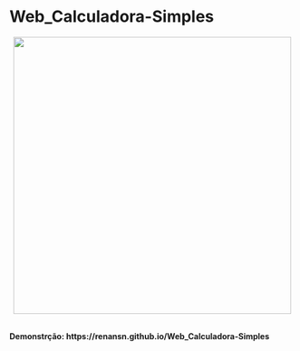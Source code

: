 
# Web_Calculadora-Simples
<p align="center">
    <img src="https://github.com/RenanSN/Web_Calculadora-Simples/blob/master/capa.png" width="490">
  </a>
</p>
<br>
<b> Demonstrção: <b> https://renansn.github.io/Web_Calculadora-Simples
